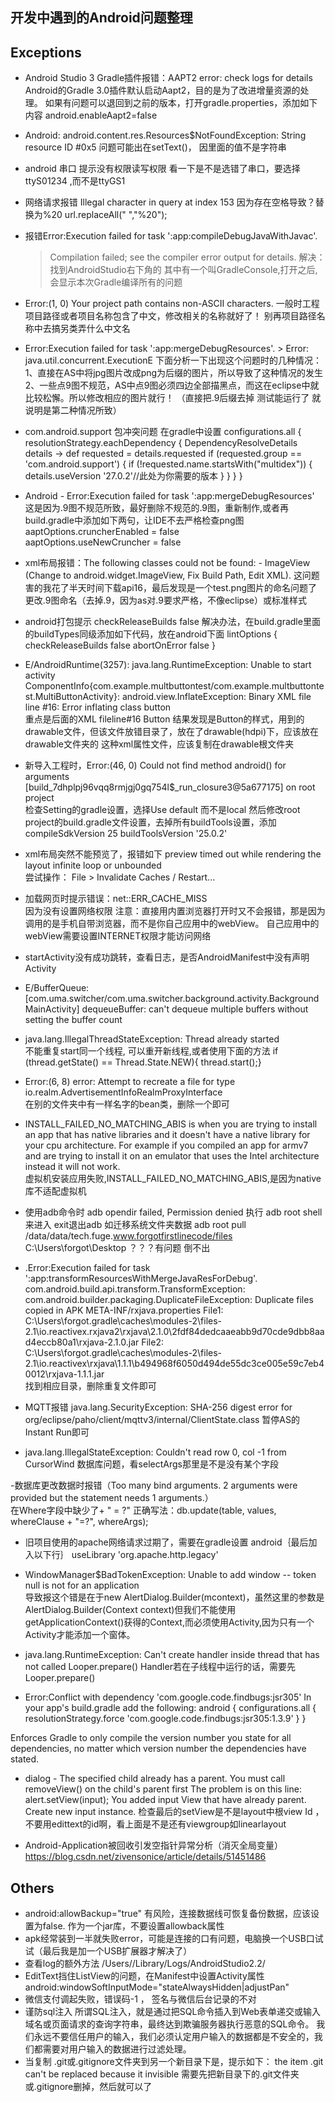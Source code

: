 ## 开发中遇到的Android问题整理

## Exceptions
- Android Studio 3 Gradle插件报错：AAPT2 error: check logs for details
Android的Gradle 3.0插件默认启动Aapt2，目的是为了改进增量资源的处理。
如果有问题可以退回到之前的版本，打开gradle.properties，添加如下内容
android.enableAapt2=false

- Android: android.content.res.Resources$NotFoundException: String resource ID #0x5
问题可能出在setText()， 因里面的值不是字符串

- android 串口 提示没有权限读写权限
  看一下是不是选错了串口，要选择ttyS01234 ,而不是ttyGS1

- 网络请求报错 Illegal character in query at index 153
  因为存在空格导致？替换为%20
  url.replaceAll(" ","%20");

- 报错Error:Execution failed for task ':app:compileDebugJavaWithJavac'.
  > Compilation failed; see the compiler error output for details.
  解决：找到AndroidStudio右下角的 其中有一个叫GradleConsole,打开之后,会显示本次Gradle编译所有的问题

- Error:(1, 0) Your project path contains non-ASCII characters.
  一般时工程项目路径或者项目名称包含了中文，修改相关的名称就好了！
  别再项目路径名称中去搞另类弄什么中文名

- Error:Execution failed for task ':app:mergeDebugResources'. > Error: java.util.concurrent.ExecutionE
  下面分析一下出现这个问题时的几种情况：
  1、直接在AS中将jpg图片改成png为后缀的图片，所以导致了这种情况的发生
  2、一些点9图不规范，AS中点9图必须四边全部描黑点，而这在eclipse中就比较松懈。所以修改相应的图片就行！
  （直接把.9后缀去掉 测试能运行了 就说明是第二种情况所致）

- com.android.support 包冲突问题
在gradle中设置
configurations.all {
    resolutionStrategy.eachDependency { DependencyResolveDetails details ->
        def requested = details.requested
        if (requested.group == 'com.android.support') {
            if (!requested.name.startsWith("multidex")) {
                details.useVersion '27.0.2'//此处为你需要的版本
            }
        }
    }
}

- Android - Error:Execution failed for task ':app:mergeDebugResources'
  <br>这是因为.9图不规范所致，最好删除不规范的.9图，重新制作,或者再build.gradle中添加如下两句，让IDE不去严格检查png图
  <br>aaptOptions.cruncherEnabled = false
  <br>aaptOptions.useNewCruncher = false

- xml布局报错：The following classes could not be found: - ImageView (Change to android.widget.ImageView, Fix Build Path, Edit XML).
  这问题害的我花了半天时间下载api16，最后发现是一个test.png图片的命名问题了
  更改.9图命名（去掉.9，因为as对.9要求严格，不像eclipse）或标准样式

- android打包提示 checkReleaseBuilds false
  解决办法，在build.gradle里面的buildTypes同级添加如下代码，放在android下面
  lintOptions {
      checkReleaseBuilds false
      abortOnError false
  }

- E/AndroidRuntime(3257): java.lang.RuntimeException: Unable to start activity ComponentInfo{com.example.multbuttontest/com.example.multbuttontest.MultiButtonActivity}: android.view.InflateException: Binary XML file line #16: Error inflating class button
  <br>重点是后面的XML fileline#16 Button
  结果发现是Button的样式，用到的drawable文件，但该文件放错目录了，放在了drawable(hdpi)下，应该放在drawable文件夹的
  这种xml属性文件，应该复制在drawable根文件夹

- 新导入工程时，Error:(46, 0) Could not find method android() for arguments [build_7dhplpj96vqq8rmjgj0gq754l$_run_closure3@5a677175] on root project
<br>检查Setting的gradle设置，选择Use default 而不是local
然后修改root project的build.gradle文件设置，去掉所有buildTools设置，添加
         compileSdkVersion 25
         buildToolsVersion '25.0.2'

- xml布局突然不能预览了，报错如下
  preview timed out while rendering the layout infinite loop or unbounded
  <br>尝试操作： File > Invalidate Caches / Restart...

- 加载网页时提示错误：net::ERR_CACHE_MISS
  <br>因为没有设置网络权限
  <uses-permission android:name="android.permission.INTERNET" />
  注意：直接用内置浏览器打开时又不会报错，那是因为调用的是手机自带浏览器，而不是你自己应用中的webView。 自己应用中的webView需要设置INTERNET权限才能访问网络


- startActivity没有成功跳转，查看日志，是否AndroidManifest中没有声明Activity
- E/BufferQueue: [com.uma.switcher/com.uma.switcher.background.activity.BackgroundMainActivity] dequeueBuffer: can't dequeue multiple buffers without setting the buffer count
- java.lang.IllegalThreadStateException: Thread already started
  <br>不能重复start同一个线程, 可以重开新线程,或者使用下面的方法
  if (thread.getState() == Thread.State.NEW){
  thread.start();}
- Error:(6, 8) error: Attempt to recreate a file for type io.realm.AdvertisementInfoRealmProxyInterface
  <br>在别的文件夹中有一样名字的bean类，删除一个即可
- INSTALL_FAILED_NO_MATCHING_ABIS is when you are trying to install an app that has native libraries and it doesn't have a native library for your cpu architecture. For example if you compiled an app for armv7 and are trying to install it on an emulator that uses the Intel architecture instead it will not work.
<br>虚拟机安装应用失败,INSTALL_FAILED_NO_MATCHING_ABIS,是因为native库不适配虚拟机
- 使用adb命令时
  adb opendir failed, Permission denied
  执行 adb root shell来进入
  exit退出adb
  如迁移系统文件夹数据
  adb root pull /data/data/tech.fuge.www.forgotfirstlinecode/files C:\Users\forgot\Desktop
  ？？？有问题 倒不出

- .Error:Execution failed for task ':app:transformResourcesWithMergeJavaResForDebug'.
  com.android.build.api.transform.TransformException: com.android.builder.packaging.DuplicateFileException: Duplicate files copied in APK META-INF/rxjava.properties
      File1: C:\Users\forgot\.gradle\caches\modules-2\files-2.1\io.reactivex.rxjava2\rxjava\2.1.0\2fdf84dedcaaeabb9d70cde9dbb8aad4eccb80a1\rxjava-2.1.0.jar
      File2: C:\Users\forgot\.gradle\caches\modules-2\files-2.1\io.reactivex\rxjava\1.1.1\b494968f6050d494de55dc3ce005e59c7eb40012\rxjava-1.1.1.jar
  <br>找到相应目录，删除重复文件即可

- MQTT报错
  java.lang.SecurityException: SHA-256 digest error for org/eclipse/paho/client/mqttv3/internal/ClientState.class
  暂停AS的Instant Run即可

- java.lang.IllegalStateException: Couldn't read row 0, col -1 from CursorWind
  数据库问题，看selectArgs那里是不是没有某个字段
  


-数据库更改数据时报错（Too many bind arguments.  2 arguments were provided but the statement needs 1 arguments.）
 <br>在Where字段中缺少了+ " = ?"
 正确写法：db.update(table, values, whereClause + "=?", whereArgs);

- 旧项目使用的apache网络请求过期了，需要在gradle设置 android｛最后加入以下行｝
  useLibrary 'org.apache.http.legacy'


- WindowManager$BadTokenException: Unable to add window -- token null is not for an application
<br>导致报这个错是在于new AlertDialog.Builder(mcontext)，虽然这里的参数是AlertDialog.Builder(Context context)但我们不能使用getApplicationContext()获得的Context,而必须使用Activity,因为只有一个Activity才能添加一个窗体。 



- java.lang.RuntimeException: Can't create handler inside thread that has not called Looper.prepare()
  Handler若在子线程中运行的话，需要先Looper.prepare()

- Error:Conflict with dependency 'com.google.code.findbugs:jsr305'
In your app's build.gradle add the following:
android {
    configurations.all {
        resolutionStrategy.force 'com.google.code.findbugs:jsr305:1.3.9'
    }
}

Enforces Gradle to only compile the version number you state for all dependencies, no matter which version number the dependencies have stated.

- dialog - The specified child already has a parent. You must call removeView() on the child's parent first
The problem is on this line: alert.setView(input); You added input View that have already parent. Create new input instance.
检查最后的setView是不是layout中根view Id ， 不要用edittext的id啊，看上面是不是还有viewgroup如linearlayout

- Android-Application被回收引发空指针异常分析（消灭全局变量）
https://blog.csdn.net/zivensonice/article/details/51451486

## Others
- android:allowBackup="true"  有风险，连接数据线可恢复备份数据，应该设置为false. 
  作为一个jar库，不要设置allowback属性
- apk经常装到一半就失败error，可能是连接的口有问题，电脑换一个USB口试试（最后我是加一个USB扩展器才解决了）
- 查看log的额外方法 /Users/<user>/Library/Logs/AndroidStudio2.2/
- EditText挡住ListView的问题，在Manifest中设置Activity属性 android:windowSoftInputMode="stateAlwaysHidden|adjustPan"
- 微信支付调起失败，错误码-1 ， 签名与微信后台记录的不对
- 谨防sql注入
所谓SQL注入，就是通过把SQL命令插入到Web表单递交或输入域名或页面请求的查询字符串，最终达到欺骗服务器执行恶意的SQL命令。
我们永远不要信任用户的输入，我们必须认定用户输入的数据都是不安全的，我们都需要对用户输入的数据进行过滤处理。
- 当复制 .git或.gitignore文件夹到另一个新目录下是，提示如下：
the item .git can't be replaced because it invisible
需要先把新目录下的.git文件夹或.gitignore删掉，然后就可以了
